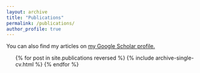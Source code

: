 ```yaml
---
layout: archive
title: "Publications"
permalink: /publications/
author_profile: true
---
```

You can also find my articles on <u><a href="{{author.googlescholar}}">my Google Scholar profile</a>.</u>

<ul>{% for post in site.publications reversed %}
  {% include archive-single-cv.html %}
{% endfor %}</ul>

